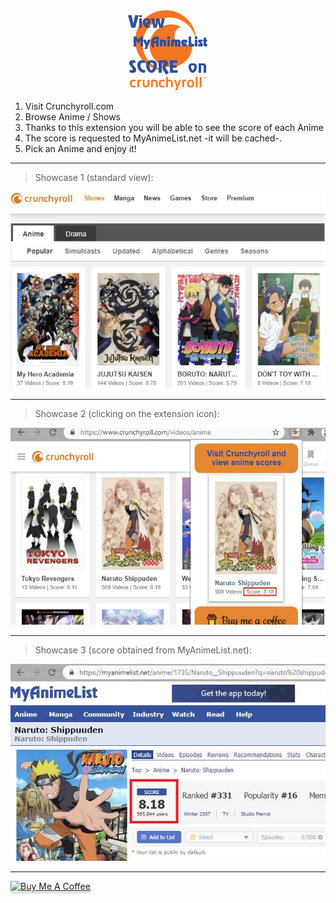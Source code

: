 <div align="center">
	<img src="./logo/logo.png">
</div>

1) Visit Crunchyroll.com
2) Browse Anime / Shows
3) Thanks to this extension you will be able to see the score of each Anime
4) The score is requested to MyAnimeList.net -it will be cached-.
5) Pick an Anime and enjoy it!

---

> Showcase 1 (standard view):
<div align="center">
	<img src="./showcase/showcase1.jpg">
</div>

---

> Showcase 2 (clicking on the extension icon):
<div align="center">
	<img src="./showcase/showcase2.jpg">
</div>

---

> Showcase 3 (score obtained from MyAnimeList.net):
<div align="center">
	<img src="./showcase/showcase3.jpg">
</div>

---

<a href="https://www.buymeacoffee.com/CrunchyrollMAL" target="_blank"><img src="https://www.buymeacoffee.com/assets/img/custom_images/orange_img.png" alt="Buy Me A Coffee" style="height: 41px !important;width: 174px !important;box-shadow: 0px 3px 2px 0px rgba(190, 190, 190, 0.5) !important;-webkit-box-shadow: 0px 3px 2px 0px rgba(190, 190, 190, 0.5) !important;" ></a>